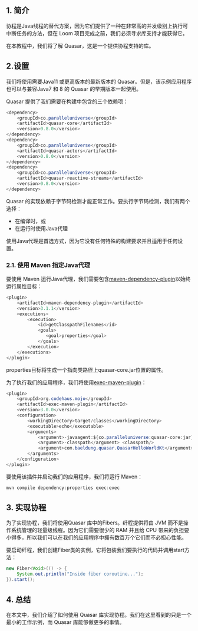 ## 1. 简介

协程是Java线程的替代方案，因为它们提供了一种在非常高的并发级别上执行可中断任务的方法，但在 Loom 项目完成之前，我们必须寻求库支持才能获得它。

在本教程中，我们将了解 Quasar，这是一个提供协程支持的库。

## 2.设置

我们将使用需要Java11 或更高版本的最新版本的 Quasar。但是，该示例应用程序也可以与兼容Java7 和 8 的 Quasar 的早期版本一起使用。

Quasar 提供了我们需要在构建中包含的三个依赖项：

```java
<dependency>
    <groupId>co.paralleluniverse</groupId>
    <artifactId>quasar-core</artifactId>
    <version>0.8.0</version>
</dependency>
<dependency>
    <groupId>co.paralleluniverse</groupId>
    <artifactId>quasar-actors</artifactId>
    <version>0.8.0</version>
</dependency>
<dependency>
    <groupId>co.paralleluniverse</groupId>
    <artifactId>quasar-reactive-streams</artifactId>
    <version>0.8.0</version>
</dependency>

```

Quasar 的实现依赖于字节码检测才能正常工作。要执行字节码检测，我们有两个选择：

-   在编译时，或
-   在运行时使用Java代理

使用Java代理是首选方式，因为它没有任何特殊的构建要求并且适用于任何设置。

### 2.1. 使用 Maven 指定Java代理

要使用 Maven 运行Java代理，我们需要包含[maven-dependency-plugin](https://maven.apache.org/plugins/maven-dependency-plugin/)以始终运行属性目标：

```java
<plugin>
    <artifactId>maven-dependency-plugin</artifactId>
    <version>3.1.1</version>
    <executions>
        <execution>
            <id>getClasspathFilenames</id>
            <goals>
               <goal>properties</goal>
            </goals>
        </execution>
    </executions>
</plugin>
```

properties目标将生成一个指向类路径上quasar-core.jar位置的属性。

为了执行我们的应用程序，我们将使用[exec-maven-plugin](https://www.mojohaus.org/exec-maven-plugin/)：

```java
<plugin>
    <groupId>org.codehaus.mojo</groupId>
    <artifactId>exec-maven-plugin</artifactId>
    <version>3.0.0</version>
    <configuration>
        <workingDirectory>target/classes</workingDirectory>
        <executable>echo</executable>
        <arguments>
            <argument>-javaagent:${co.paralleluniverse:quasar-core:jar}</argument>
            <argument>-classpath</argument> <classpath/>
            <argument>com.baeldung.quasar.QuasarHelloWorldKt</argument>
        </arguments>
    </configuration>
</plugin>
```

要使用该插件并启动我们的应用程序，我们将运行 Maven：

```java
mvn compile dependency:properties exec:exec
```

## 3. 实现协程

为了实现协程，我们将使用Quasar 库中的Fibers。纤程提供将由 JVM 而不是操作系统管理的轻量级线程。因为它们需要很少的 RAM 并且给 CPU 带来的负担要小得多，所以我们可以在我们的应用程序中拥有数百万个它们而不必担心性能。

要启动纤程，我们创建Fiber<T>类的实例，它将包装我们要执行的代码并调用start方法：

```java
new Fiber<Void>(() -> {
    System.out.println("Inside fiber coroutine...");
}).start();
```

## 4. 总结

在本文中，我们介绍了如何使用 Quasar 库实现协程。我们在这里看到的只是一个最小的工作示例，而 Quasar 库能够做更多的事情。